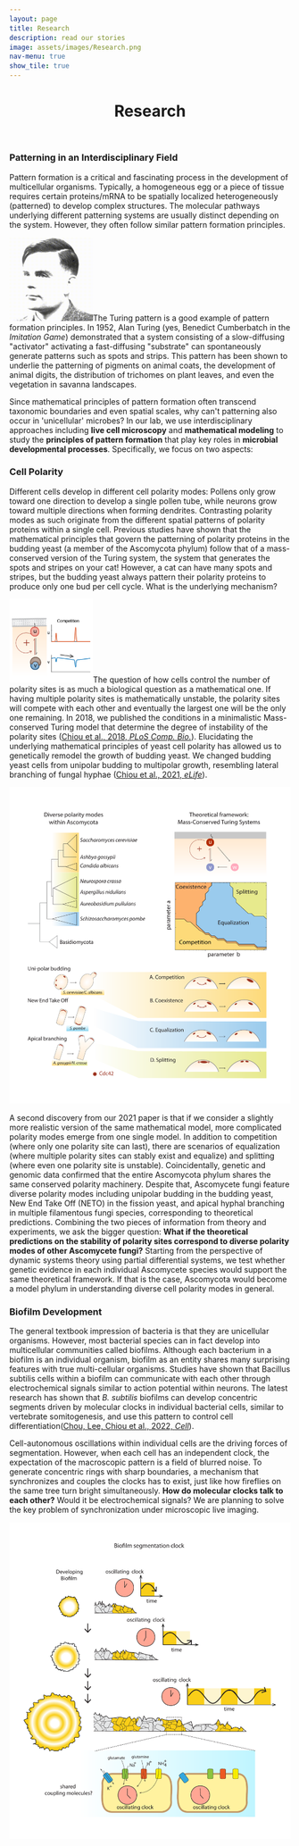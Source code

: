 ```yaml
---
layout: page
title: Research
description: read our stories
image: assets/images/Research.png
nav-menu: true
show_tile: true
---
```


<header>
	<div class=inner>
		<h1>Research</h1>
	</div>
</header>


<section id="PatternFormation">
	<div class=inner>
		<h3>Patterning in an Interdisciplinary Field</h3>
		<p>Pattern formation is a critical and fascinating process in the development of multicellular organisms. Typically, a homogeneous egg or a piece of tissue requires certain proteins/mRNA to be spatially localized heterogeneously (patterned) to develop complex structures. The molecular pathways underlying different patterning systems are usually distinct depending on the system. However, they often follow similar pattern formation principles.</p>
		<p><span class="image left"><img src="assets/images/TuringTuring_thinshort.gif" style="width:150px;height:150px;"></span>The Turing pattern is a good example of pattern formation principles. In 1952, Alan Turing (yes, Benedict Cumberbatch in the <i>Imitation Game</i>) demonstrated that a system consisting of a slow-diffusing "activator" activating a fast-diffusing "substrate" can spontaneously generate patterns such as spots and strips. This pattern has been shown to underlie the patterning of pigments on animal coats, the development of animal digits, the distribution of trichomes on plant leaves, and even the vegetation in savanna landscapes.</p>
		<p>Since mathematical principles of pattern formation often transcend taxonomic boundaries and even spatial scales, why can't patterning also occur in 'unicellular' microbes? In our lab, we use interdisciplinary approaches including <b>live cell microscopy</b> and <b>mathematical modeling</b> to study the <b>principles of pattern formation</b> that play key roles in <b>microbial developmental processes</b>. Specifically, we focus on two aspects:</p>
	</div>
</section>

<section id="CellPolarity">
	<div class=inner>
		<h3>Cell Polarity</h3>
		<p>Different cells develop in different cell polarity modes: Pollens only grow toward one direction to develop a single pollen tube, while neurons grow toward multiple directions when forming dendrites. Contrasting polarity modes as such originate from the different spatial patterns of polarity proteins within a single cell. Previous studies have shown that the mathematical principles that govern the patterning of polarity proteins in the budding yeast (a member of the Ascomycota phylum) follow that of a mass-conserved version of the Turing system, the system that generates the spots and stripes on your cat! However, a cat can have many spots and stripes, but the budding yeast always pattern their polarity proteins to produce only one bud per cell cycle. What is the underlying mechanism?</p>
		<p><span class="image right"><img src="assets/images/PLoSCompBio2018.png" style="width:150px;height:150px;"></span>The question of how cells control the number of polarity sites is as much a biological question as a mathematical one. If having multiple polarity sites is mathematically unstable, the polarity sites will compete with each other and eventually the largest one will be the only one remaining. In 2018, we published the conditions in a minimalistic Mass-conserved Turing model that determine the degree of instability of the polarity sites (<a href="d_Publications.html#2018PloSCompBio">Chiou et al., 2018, <i>PLoS Comp. Bio.</i></a>). Elucidating the underlying mathematical principles of yeast cell polarity has allowed us to genetically remodel the growth of budding yeast. We changed budding yeast cells from unipolar budding to multipolar growth, resembling lateral branching of fungal hyphae (<a href="d_Publications.html#2021ELife">Chiou et al., 2021, <i>eLife</i></a>).</p>
		<div class="row">
			<div class="6u 12u$(small)">
				<span><img src="assets/images/ResearchFigure2_wb.pdf" style="width:600px;height:auto;"></span>
			</div>
			<div class="6u 12u$(small)">
				<p>A second discovery from our 2021 paper is that if we consider a slightly more realistic version of the same mathematical model, more complicated polarity modes emerge from one single model. In addition to competition (where only one polarity site can last), there are scenarios of equalization (where multiple polarity sites can stably exist and equalize) and splitting (where even one polarity site is unstable). Coincidentally, genetic and genomic data confirmed that the entire Ascomycota phylum shares the same conserved polarity machinery. Despite that, Ascomycete fungi feature diverse polarity modes including unipolar budding in the budding yeast, New End Take Off (NETO) in the fission yeast, and apical hyphal branching in multiple filamentous fungi species, corresponding to theoretical predictions. Combining the two pieces of information from theory and experiments, we ask the bigger question: <b>What if the theoretical predictions on the stability of polarity sites correspond to diverse polarity modes of other Ascomycete fungi?</b> Starting from the perspective of dynamic systems theory using partial differential systems, we test whether genetic evidence in each individual Ascomycete species would support the same theoretical framework. If that is the case, Ascomycota would become a model phylum in understanding diverse cell polarity modes in general.</p>
			</div>
		</div>
	</div>
</section>

<section id="BiofilmDevelopment">
	<div class=inner>
		<h3>Biofilm Development</h3>
		<div class="row">
			<div class="6u 12u$(small)">
				<p>The general textbook impression of bacteria is that they are unicellular organisms. However, most bacterial species can in fact develop into multicellular communities called biofilms. Although each bacterium in a biofilm is an individual organism, biofilm as an entity shares many surprising features with true multi-cellular organisms. Studies have shown that Bacillus subtilis cells within a biofilm can communicate with each other through electrochemical signals similar to action potential within neurons. The latest research has shown that <i>B. subtilis</i> biofilms can develop concentric segments driven by molecular clocks in individual bacterial cells, similar to vertebrate somitogenesis, and use this pattern to control cell differentiation(<a href="d_Publications.html#2022Cell">Chou, Lee, Chiou et al., 2022, <i>Cell</i></a>). </p>
				<p>Cell-autonomous oscillations within individual cells are the driving forces of segmentation. However, when each cell has an independent clock, the expectation of the macroscopic pattern is a field of blurred noise. To generate concentric rings with sharp boundaries, a mechanism that synchronizes and couples the clocks has to exist, just like how fireflies on the same tree turn bright simultaneously. <b>How do molecular clocks talk to each other?</b> Would it be electrochemical signals? We are planning to solve the key problem of synchronization under microscopic live imaging.
				</p>
			</div>
			<div class="6u 12u$(small)">
				<span class="image main"><img src="assets/images/ResearchFigure3_wb.pdf" style="width:600px;height:auto;"></span>
			</div>
		</div>	
	</div>
</section>

